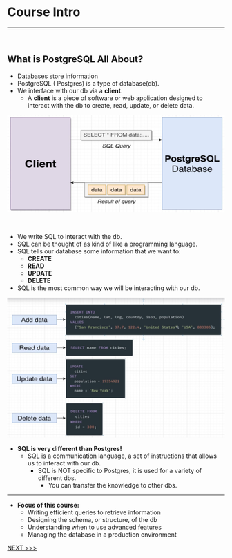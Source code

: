 # Course Intro

<hr>
<br>

## What is PostgreSQL All About?

- Databases store information
- PostgreSQL ( Postgres) is a type of database(db).
- We interface with our db via a **client**.
  - A **client** is a piece of software or web application designed to interact with the db to create, read, update, or delete data.

![client](../resources/client.JPG)

<br>

- We write SQL to interact with the db.
- SQL can be thought of as kind of like a programming language.
- SQL tells our database some information that we want to:
  - **CREATE**
  - **READ**
  - **UPDATE**
  - **DELETE**
- SQL is the most common way we will be interacting with our db.

![crud](../resources/crud.JPG)

- **SQL is very different than Postgres!**
  - SQL is a communication language, a set of instructions that allows us to interact with our db.
    - SQL is NOT specific to Postgres, it is used for a variety of different dbs.
      - You can transfer the knowledge to other dbs.

<hr>

- **Focus of this course:**
  - Writing efficient queries to retrieve information 
  - Designing the schema, or structure, of the db
  - Understanding when to use advanced features
  - Managing the database in a production environment

[NEXT >>>](../1_Intro_and_SQL_Statements/index.md)